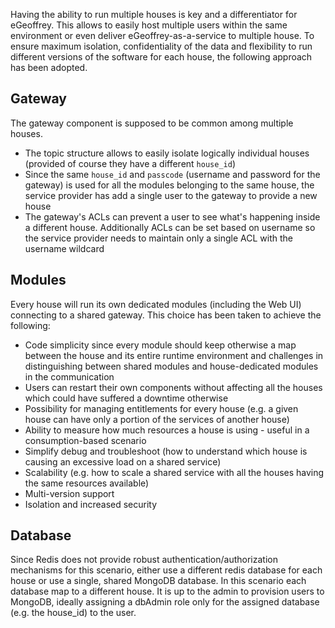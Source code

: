 
Having the ability to run multiple houses is key and a differentiator for eGeoffrey. This allows to easily host multiple users within  the same environment or even deliver eGeoffrey-as-a-service to multiple house. To ensure maximum isolation, confidentiality of the data and flexibility to run different versions of the software for each house, the following approach has been adopted.

## Gateway

The gateway component is supposed to be common among multiple houses. 

* The topic structure allows to easily isolate logically individual houses (provided of course they have a different `house_id`)
* Since the same `house_id` and `passcode` (username and password for the gateway) is used for all the modules belonging to the same house, the service provider has add a single user to the gateway to provide a new house
* The gateway's ACLs can prevent a user to see what's happening inside a different house. Additionally ACLs can be set based on username so the service provider needs to maintain only a single ACL with the username wildcard

## Modules

Every house will run its own dedicated modules (including the Web UI) connecting to a shared gateway. This choice has been taken to achieve the following:

* Code simplicity since every module should keep otherwise a map between the house and its entire runtime environment and challenges in distinguishing between shared modules and house-dedicated modules in the communication
* Users can restart their own components without affecting all the houses which could have suffered a downtime otherwise
* Possibility for managing entitlements for every house (e.g. a given house can have only a portion of the services of another house)
* Ability to measure how much resources a house is using - useful in a consumption-based scenario
* Simplify debug and troubleshoot (how to understand which house is causing an excessive load on a shared service)
* Scalability (e.g. how to scale a shared service with all the houses having the same resources available)
* Multi-version support
* Isolation and increased security

## Database

Since Redis does not provide robust authentication/authorization mechanisms for this scenario, either use a different redis database for each house or use a single, shared MongoDB database. In this scenario each database map to a different house. It is up to the admin to provision users to MongoDB, ideally assigning a dbAdmin role only for the assigned database (e.g. the house_id) to the user.




